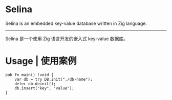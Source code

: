 # Selina

Selina is an embedded key-value database written in Zig language.

---

Selina 是一个使用 Zig 语言开发的嵌入式 key-value 数据库。

# Usage | 使用案例

```zig
pub fn main() !void {
    var db = try DB.init("./db-name");
    defer db.deinit();
    db.insert("key", "value");
}
```
